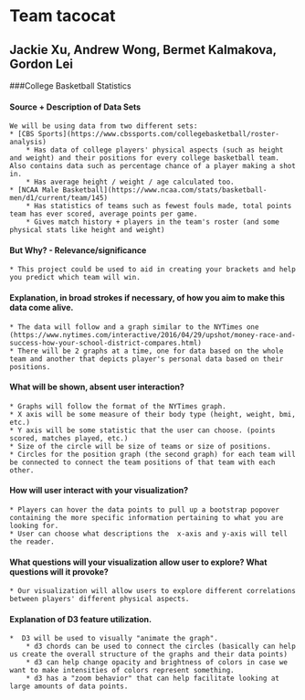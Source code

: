# Team tacocat
## Jackie Xu, Andrew Wong, Bermet Kalmakova, Gordon Lei

###College Basketball Statistics
#### Source + Description of Data Sets
    We will be using data from two different sets: 
    * [CBS Sports](https://www.cbssports.com/collegebasketball/roster-analysis)
        * Has data of college players' physical aspects (such as height and weight) and their positions for every college basketball team. Also contains data such as percentage chance of a player making a shot in. 
        * Has average height / weight / age calculated too. 
    * [NCAA Male Basketball](https://www.ncaa.com/stats/basketball-men/d1/current/team/145)
        * Has statistics of teams such as fewest fouls made, total points team has ever scored, average points per game.
        * Gives match history + players in the team's roster (and some physical stats like height and weight)
#### But Why? - Relevance/significance
    * This project could be used to aid in creating your brackets and help you predict which team will win. 
#### Explanation, in broad strokes if necessary, of how you aim to make this data come alive.
    * The data will follow and a graph similar to the NYTimes one (https://www.nytimes.com/interactive/2016/04/29/upshot/money-race-and-success-how-your-school-district-compares.html)
    * There will be 2 graphs at a time, one for data based on the whole team and another that depicts player's personal data based on their positions. 
#### What will be shown, absent user interaction?
    * Graphs will follow the format of the NYTimes graph.
    * X axis will be some measure of their body type (height, weight, bmi, etc.)
    * Y axis will be some statistic that the user can choose. (points scored, matches played, etc.)
    * Size of the circle will be size of teams or size of positions.
    * Circles for the position graph (the second graph) for each team will be connected to connect the team positions of that team with each other.
#### How will user interact with your visualization?
    * Players can hover the data points to pull up a bootstrap popover containing the more specific information pertaining to what you are looking for. 
    * User can choose what descriptions the  x-axis and y-axis will tell the reader.
#### What questions will your visualization allow user to explore? What questions will it provoke?
    * Our visualization will allow users to explore different correlations between players' different physical aspects.
#### Explanation of D3 feature utilization.
    *  D3 will be used to visually "animate the graph".
        * d3 chords can be used to connect the circles (basically can help us create the overall structure of the graphs and their data points)
        * d3 can help change opacity and brightness of colors in case we want to make intensities of colors represent something.
        * d3 has a "zoom behavior" that can help facilitate looking at large amounts of data points. 